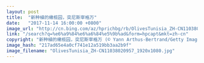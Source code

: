```yaml
---
layout: post
title:  "新种植的橄榄园，突尼斯宰格万"
date:   "2017-11-14 16:00:00 +0800"
image_url: "http://cn.bing.com/az/hprichbg/rb/OlivesTunisia_ZH-CN11038020957_1920x1080.jpg"
link: "/search?q=%e6%a9%84%e6%a6%84%e5%9b%ad&form=hpcapt&mkt=zh-cn"
copyright: "新种植的橄榄园，突尼斯宰格万 (© Yann Arthus-Bertrand/Getty Images)"
image_hash: "217ad65e4a0cf741e12a519bb3aa2b9f"
image_filename: "OlivesTunisia_ZH-CN11038020957_1920x1080.jpg"
---
```

